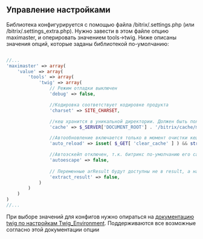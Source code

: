 ## Управление настройками

Библиотека конфигурируется с помощью файла /bitrix/.settings.php (или /bitrix/.settings_extra.php). Нужно завести в этом файле опцию maximaster, и оперировать значением tools->twig. Ниже описаны значения опций, которые заданы библиотекой по-умолчанию:

```php

//...
'maximaster' => array(
    'value' => array(
        'tools' => array(
            'twig' => array(
				// Режим отладки выключен
				'debug' => false,

				//Кодировка соответствует кодировке продукта
				'charset' => SITE_CHARSET,

				//кеш хранится в уникальной директории. Должен быть полный абсолютный путь
				'cache' => $_SERVER['DOCUMENT_ROOT'] . '/bitrix/cache/maximaster/tools.twig',

				//Автообновление включается только в момент очистки кеша
				'auto_reload' => isset( $_GET[ 'clear_cache' ] ) && strtoupper($_GET[ 'clear_cache' ]) == 'Y',

				//Автоэскейп отключен, т.к. битрикс по-умолчанию его сам делает
				'autoescape' => false,
				
				// Переменные arResult будут доступны не в result, а напрямую
				'extract_result' => false,
            )
        )
    )
)
//...

```
При выборе значений для конфигов нужно опираться на [документацию twig по настройкам Twig_Environment](http://twig.sensiolabs.org/doc/api.html#environment-options). Поддерживаются все возможные согласно этой документации опции
